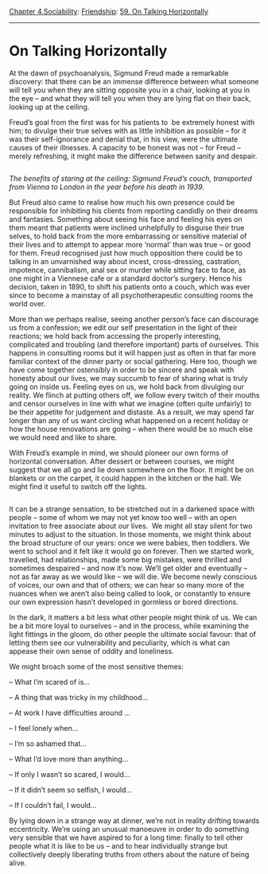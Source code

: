 [Chapter 4.Sociability](https://www.theschooloflife.com/thebookoflife/category/sociability/): [Friendship](https://www.theschooloflife.com/thebookoflife/category/sociability/friendship/): [59. On Talking Horizontally](https://www.theschooloflife.com/thebookoflife/on-talking-horizontally/)

* * *

# On Talking Horizontally

At the dawn of psychoanalysis, Sigmund Freud made a remarkable discovery: that there can be an immense difference between what someone will tell you when they are sitting opposite you in a chair, looking at you in the eye – and what they will tell you when they are lying flat on their back, looking up at the ceiling.

Freud’s goal from the first was for his patients to&nbsp; be extremely honest with him; to divulge their true selves with as little inhibition as possible – for it was their self-ignorance and denial that, in his view, were the ultimate causes of their illnesses. A capacity to be honest was not – for Freud – merely refreshing, it might make the difference between sanity and despair.

<figure class="aligncenter"><img src="https://lh3.googleusercontent.com/jakH743YXd81CS7BvkbrnoL4Xpc9GeqQzcVYJvZq_VCoJZq5GHgZ5qOfHx0CT09nsUl_siGewTbxAZpEa0x-hicFV8fovSk9KKldb7AaGktq6JJhwk-edDvf-Vr0xfhKF3H_gAt9" alt=""></figure>

_The benefits of staring at the ceiling: Sigmund Freud’s couch, transported from Vienna to London in the year before his death in 1939._

But Freud also came to realise how much his own presence could be responsible for inhibiting his clients from reporting candidly on their dreams and fantasies. Something about seeing his face and feeling his eyes on them meant that patients were inclined unhelpfully to disguise their true selves, to hold back from the more embarrassing or sensitive material of their lives and to attempt to appear more ‘normal’ than was true – or good for them. Freud recognised just how much opposition there could be to talking in an unvarnished way about incest, cross-dressing, castration, impotence, cannibalism, anal sex or murder while sitting face to face, as one might in a Viennese cafe or a standard doctor’s surgery. Hence his decision, taken in 1890, to shift his patients onto a couch, which was ever since to become a mainstay of all psychotherapeutic consulting rooms the world over.

More than we perhaps realise, seeing another person’s face can discourage us from a confession; we edit our self presentation in the light of their reactions; we hold back from accessing the properly interesting, complicated and troubling (and therefore important) parts of ourselves. This happens in consulting rooms but it will happen just as often in that far more familiar context of the dinner party or social gathering. Here too, though we have come together ostensibly in order to be sincere and speak with honesty about our lives, we may succumb to fear of sharing what is truly going on inside us. Feeling eyes on us, we hold back from divulging our reality. We flinch at putting others off, we follow every twitch of their mouths and censor ourselves in line with what we imagine (often quite unfairly) to be their appetite for judgement and distaste. As a result, we may spend far longer than any of us want circling what happened on a recent holiday or how the house renovations are going – when there would be so much else we would need and like to share.

With Freud’s example in mind, we should pioneer our own forms of horizontal conversation. After dessert or between courses, we might suggest that we all go and lie down somewhere on the floor. It might be on blankets or on the carpet, it could happen in the kitchen or the hall. We might find it useful to switch off the lights.

<figure class="aligncenter"><img src="https://www.theschooloflife.com/thebookoflife/wp-content/uploads/2020/02/ea83da5e62f02692f1dae5d4bf33d9da-1024x768.jpg" alt="" class="wp-image-23996" srcset="https://www.theschooloflife.com/thebookoflife/wp-content/uploads/2020/02/ea83da5e62f02692f1dae5d4bf33d9da-1024x768.jpg 1024w, https://www.theschooloflife.com/thebookoflife/wp-content/uploads/2020/02/ea83da5e62f02692f1dae5d4bf33d9da-300x225.jpg 300w, https://www.theschooloflife.com/thebookoflife/wp-content/uploads/2020/02/ea83da5e62f02692f1dae5d4bf33d9da-768x576.jpg 768w, https://www.theschooloflife.com/thebookoflife/wp-content/uploads/2020/02/ea83da5e62f02692f1dae5d4bf33d9da.jpg 1600w" sizes="(max-width: 1024px) 100vw, 1024px"></figure>

It can be a strange sensation, to be stretched out in a darkened space with people – some of whom we may not yet know too well – with an open invitation to free associate about our lives.&nbsp; We might all stay silent for two minutes to adjust to the situation. In those moments, we might think about the broad structure of our years: once we were babies, then toddlers. We went to school and it felt like it would go on forever. Then we started work, travelled, had relationships, made some big mistakes, were thrilled and sometimes despaired – and now it’s now. We’ll get older and eventually – not as far away as we would like – we will die. We become newly conscious of voices, our own and that of others; we can hear so many more of the nuances when we aren’t also being called to look, or constantly to ensure our own expression hasn’t developed in gormless or bored directions.&nbsp;

In the dark, it matters a bit less what other people might think of us. We can be a bit more loyal to ourselves – and in the process, while examining the light fittings in the gloom, do other people the ultimate social favour: that of letting them see our vulnerability and peculiarity, which is what can appease their own sense of oddity and loneliness.

We might broach some of the most sensitive themes:

– What I’m scared of is…

– A thing that was tricky in my childhood…

– At work I have difficulties around …

– I feel lonely when…

– I’m so ashamed that…

– What I’d love more than anything…

– If only I wasn’t so scared, I would…

– If it didn’t seem so selfish, I would…

– If I couldn’t fail, I would…

By lying down in a strange way at dinner, we’re not in reality drifting towards eccentricity. We’re using an unusual manoeuvre in order to do something very sensible that we have aspired to for a long time: finally to tell other people what it is like to be us – and to hear individually strange but collectively deeply liberating truths from others about the nature of being alive.
